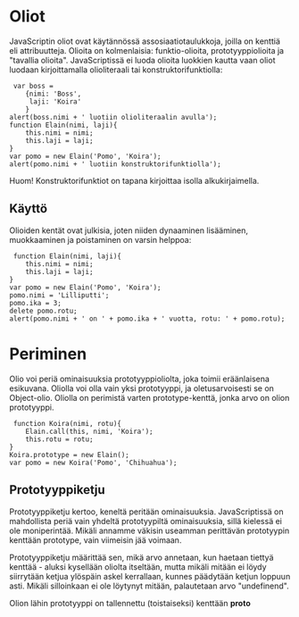 Oliot 
========

JavaScriptin oliot ovat käytännössä assosiaatiotaulukkoja, joilla on kenttiä eli attribuutteja. Olioita on kolmenlaisia: funktio-olioita, prototyyppiolioita ja "tavallia olioita". JavaScriptissä ei luoda olioita luokkien kautta vaan oliot luodaan kirjoittamalla olioliteraali tai konstruktorifunktiolla:
<pre><code> var boss = 
	{nimi: 'Boss',
	 laji: 'Koira'
	}
alert(boss.nimi + ' luotiin olioliteraalin avulla');
function Elain(nimi, laji){
	this.nimi = nimi;
	this.laji = laji;
}
var pomo = new Elain('Pomo', 'Koira');
alert(pomo.nimi + ' luotiin konstruktorifunktiolla');
</code></pre>

Huom! Konstruktorifunktiot on tapana kirjoittaa isolla alkukirjaimella.

Käyttö
------

Olioiden kentät ovat julkisia, joten niiden dynaaminen lisääminen, muokkaaminen ja poistaminen on varsin helppoa:
<pre><code> function Elain(nimi, laji){
	this.nimi = nimi;
	this.laji = laji;
}
var pomo = new Elain('Pomo', 'Koira');
pomo.nimi = 'Lilliputti';
pomo.ika = 3;
delete pomo.rotu;
alert(pomo.nimi + ' on ' + pomo.ika + ' vuotta, rotu: ' + pomo.rotu);
</code></pre>

Periminen
=========

Olio voi periä ominaisuuksia prototyyppioliolta, joka toimii eräänlaisena esikuvana. Oliolla voi olla vain yksi prototyyppi, ja oletusarvoisesti se on Object-olio. Oliolla on perimistä varten prototype-kenttä, jonka arvo on olion prototyyppi.
<pre><code> function Koira(nimi, rotu){
	Elain.call(this, nimi, 'Koira');
	this.rotu = rotu;
}
Koira.prototype = new Elain();
var pomo = new Koira('Pomo', 'Chihuahua');
</code></pre>

Prototyyppiketju
----------------

Prototyyppiketju kertoo, keneltä peritään ominaisuuksia. JavaScriptissä on mahdollista periä vain yhdeltä prototyypiltä ominaisuuksia, sillä kielessä ei ole moniperintää. Mikäli annamme väkisin useamman perittävän prototyypin kenttään prototype, vain viimeisin jää voimaan.

Prototyyppiketju määrittää sen, mikä arvo annetaan, kun haetaan tiettyä kenttää - aluksi kysellään oliolta itseltään, mutta mikäli mitään ei löydy siirrytään ketjua ylöspäin askel kerrallaan, kunnes päädytään ketjun loppuun asti. Mikäli silloinkaan ei ole löytynyt mitään, palautetaan arvo "undefinend".

Olion lähin prototyyppi on tallennettu (toistaiseksi) kenttään __proto__

